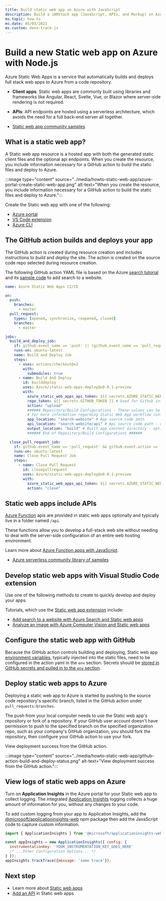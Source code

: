 ```yaml
---
title: Build static web app on Azure with JavaScript
description: Build a JAMstack app (JavaScript, APIs, and Markup) on Azure
ms.topic: how-to
ms.date: 05/03/2021
ms.custom: devx-track-js
---
```


# Build a new Static web app on Azure with Node.js

Azure Static Web Apps is a service that automatically builds and deploys full stack web apps to Azure from a code repository. 

* **Client apps**: Static web apps are commonly built using libraries and frameworks like Angular, React, Svelte, Vue, or Blazor where server-side rendering is not required. 
* **APIs**: API endpoints are hosted using a serverless architecture, which avoids the need for a full back-end server all together.

* [Static web app community samples](https://github.com/microsoft/static-web-apps-gallery-code-samples)

## What is a static web app? 

A Static web app resource is a hosted app with both the generated static client files and the optional api endpoints. When you create the resource, you include information necessary for a GitHub action to build the static files and deploy to Azure. 

:::image type="content" source="../media/howto-static-web-app/azure-portal-create-static-web-app.png" alt-text="When you create the resource, you include information necessary for a GitHub action to build the static files and deploy to Azure.":::

Create the Static web app with one of the following:

* [Azure portal](/azure/static-web-apps/get-started-portal?tabs=vanilla-javascript)
* [VS Code extension](/azure/static-web-apps/getting-started?tabs=vanilla-javascript)
* [Azure CLI](/azure/static-web-apps/get-started-cli?tabs=vanilla-javascript)

## The GitHub action builds and deploys your app

The GitHub action is created during resource creation and includes instructions to _build_ and _deploy_ the site. The action is created on the source code repo selected during resource creation. 

The following GitHub action YAML file is based on the Azure [search tutorial](/azure/search/tutorial-javascript-overview) and its [sample code](https://github.com/azure-samples/azure-search-javascript-samples) to add search to a website. 

```yml
name: Azure Static Web Apps CI/CD

on:
  push:
    branches:
      - master
  pull_request:
    types: [opened, synchronize, reopened, closed]
    branches:
      - master

jobs:
  build_and_deploy_job:
    if: github.event_name == 'push' || (github.event_name == 'pull_request' && github.event.action != 'closed')
    runs-on: ubuntu-latest
    name: Build and Deploy Job
    steps:
      - uses: actions/checkout@v2
        with:
          submodules: true
      - name: Build And Deploy
        id: builddeploy
        uses: Azure/static-web-apps-deploy@v0.0.1-preview
        with:
          azure_static_web_apps_api_token: ${{ secrets.AZURE_STATIC_WEB_APPS_API_TOKEN_<GENERATED_HOSTNAME> }}
          repo_token: ${{ secrets.GITHUB_TOKEN }} # Used for Github integrations (i.e. PR comments)
          action: "upload"
          ###### Repository/Build Configurations - These values can be configured to match your app requirements. ######
          # For more information regarding Static Web App workflow configurations, please visit: https://aka.ms/swaworkflowconfig
          app_location: "search-website" # App source code path
          api_location: "search-website/api" # Api source code path - optional
          output_location: "build" # Built app content directory - optional
          ###### End of Repository/Build Configurations ######

  close_pull_request_job:
    if: github.event_name == 'pull_request' && github.event.action == 'closed'
    runs-on: ubuntu-latest
    name: Close Pull Request Job
    steps:
      - name: Close Pull Request
        id: closepullrequest
        uses: Azure/static-web-apps-deploy@v0.0.1-preview
        with:
          azure_static_web_apps_api_token: ${{ secrets.AZURE_STATIC_WEB_APPS_API_TOKEN_<GENERATED_HOSTNAME> }}
          action: "close"
```

## Static web apps include APIs

[Azure Function](/azure/azure-functions/) apis are provided in static web apps optionally and typically live in a folder named `/api`. 

These functions allow you to develop a full-stack web site without needing to deal with the server-side configuration of an entire web hosting environment. 

Learn more about [Azure Function apps with JavaScript](/azure/azure-functions/functions-reference-node). 

* [Azure serverless community library of samples](https://serverlesslibrary.net/)

## Develop static web apps with Visual Studio Code extension

Use one of the following methods to create  to quickly develop and deploy your apps. 

Tutorials, which use the [Static web app extension](https://marketplace.visualstudio.com/items?itemName=ms-azuretools.vscode-azurestaticwebapps) include: 

* [Add search to a website with Azure Search and Static web apps](/azure/search/tutorial-javascript-overview)
* [Analyze an image with Azure Computer Vision and Static web apps](/azure/developer/javascript/tutorial/static-web-app/introduction)


## Configure the static web app with GitHub

Because the GitHub action controls building and deploying, Static web app [environment variables](/azure/static-web-apps/github-actions-workflow#environment-variables), typically injected into the static files, need to be configured in the action yaml in the `env` section. Secrets should be [stored in GitHub secrets and pulled in to the `env` section](/azure/developer/github/github-variable-substitution).  

## Deploy static web apps to Azure

Deploying a static web app to Azure is started by pushing to the source code repository's specific branch, listed in the GitHub action under `pull_requests:branches`. 

The push from your local computer needs to use the Static web app's repository or fork of a repository. If your GitHub user account doesn't have permission to push to the specified branch on the specified organization repo, such as your company's GitHub organization, you should fork the repository, then configure your GitHub action to use your fork. 

View deployment success from the GitHub action. 

:::image type="content" source="../media/howto-static-web-app/github-action-build-and-deploy-status.png" alt-text="View deployment success from the GitHub action.":::

## View logs of static web apps on Azure

Turn on **Application Insights** in the Azure portal for your Static web app to collect logging. The integrated [Application Insights](/azure/azure-monitor/app/javascript) logging collects a huge amount of information for you, without any changes to your code. 

To add custom logging from your app to Application Insights, add the [@microsoft/applicationinsights-web](https://www.npmjs.com/package/@microsoft/applicationinsights-web) npm package then add the JavaScript code to capture custom information.

```javascript
import { ApplicationInsights } from '@microsoft/applicationinsights-web'

const appInsights = new ApplicationInsights({ config: {
  instrumentationKey: 'YOUR_INSTRUMENTATION_KEY_GOES_HERE'
  /* ...Other Configuration Options... */
} });
appInsights.trackTrace({message: 'some trace'});
```

## Next step

* Learn more about [Static web apps](/azure/static-web-apps/)
* [Add an API](/azure/static-web-apps/add-api) in Static web apps
